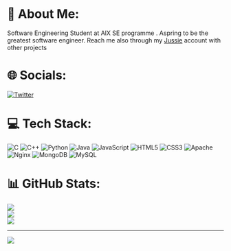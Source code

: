 # 💫 About Me:
Software Engineering Student at AlX SE programme . Aspring to be the greatest software engineer.
Reach me also through my [Jussie](./github.com/ci-cada) account with other projects

# 🌐 Socials:
[![Twitter](https://img.shields.io/badge/Twitter-%231DA1F2.svg?logo=Twitter&logoColor=white)](https://twitter.com/_cooder) 

# 💻 Tech Stack:
![C](https://img.shields.io/badge/c-%2300599C.svg?style=for-the-badge&logo=c&logoColor=white) ![C++](https://img.shields.io/badge/c++-%2300599C.svg?style=for-the-badge&logo=c%2B%2B&logoColor=white) ![Python](https://img.shields.io/badge/python-3670A0?style=for-the-badge&logo=python&logoColor=ffdd54) ![Java](https://img.shields.io/badge/java-%23ED8B00.svg?style=for-the-badge&logo=java&logoColor=white) ![JavaScript](https://img.shields.io/badge/javascript-%23323330.svg?style=for-the-badge&logo=javascript&logoColor=%23F7DF1E) ![HTML5](https://img.shields.io/badge/html5-%23E34F26.svg?style=for-the-badge&logo=html5&logoColor=white) ![CSS3](https://img.shields.io/badge/css3-%231572B6.svg?style=for-the-badge&logo=css3&logoColor=white) ![Apache](https://img.shields.io/badge/apache-%23D42029.svg?style=for-the-badge&logo=apache&logoColor=white) ![Nginx](https://img.shields.io/badge/nginx-%23009639.svg?style=for-the-badge&logo=nginx&logoColor=white) ![MongoDB](https://img.shields.io/badge/MongoDB-%234ea94b.svg?style=for-the-badge&logo=mongodb&logoColor=white) ![MySQL](https://img.shields.io/badge/mysql-%2300f.svg?style=for-the-badge&logo=mysql&logoColor=white)
# 📊 GitHub Stats:
![](https://github-readme-stats.vercel.app/api?username=ca-det&theme=dark&hide_border=false&include_all_commits=true&count_private=true)<br/>
![](https://github-readme-streak-stats.herokuapp.com/?user=ca-det&theme=dark&hide_border=false)<br/>
![](https://github-readme-stats.vercel.app/api/top-langs/?username=ca-det&theme=dark&hide_border=false&include_all_commits=true&count_private=true&layout=compact)

---
[![](https://visitcount.itsvg.in/api?id=ca-det&icon=0&color=0)](https://visitcount.itsvg.in)

<!-- Proudly created with GPRM ( https://gprm.itsvg.in ) -->

